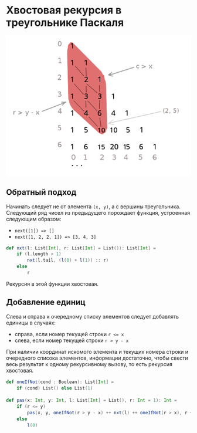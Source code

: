 # Хвостовая рекурсия в треугольнике Паскаля
![figure](figure.png)

## Обратный подход
Начинать следует не от элемента `(x, y)`, а с вершины треугольника. Следующий ряд чисел из предыдущего порождает функция, устроенная следующим образом:
* `next([1]) => []`
* `next([1, 2, 2, 1]) => [3, 4, 3]`

```scala
def nxt(l: List[Int], r: List[Int] = List()): List[Int] =
    if (l.length > 1)
        nxt(l.tail, (l(0) + l(1)) :: r)
    else
        r
```
Рекурсия в этой функции хвостовая.

## Добавление единиц
Слева и справа к очередному списку элементов следует добавлять единицы в случаях:
* справа, если номер текущей строки `r <= x`
* слева, если номер текущей строки `r > y - x`

При наличии координат искомого элемента и текущих номера строки и очередного списока элементов, информации достаточно, чтобы свести весь результат к одному рекурсивному вызову, то есть рекурсия хвостовая.

```scala
def oneIfNot(cond : Boolean): List[Int] =
    if (cond) List() else List(1)

def pas(x: Int, y: Int, l: List[Int] = List(), r: Int = 1): Int =
    if (r <= y)
        pas(x, y, oneIfNot(r > y - x) ++ nxt(l) ++ oneIfNot(r > x), r + 1)
    else
        l(0)
```
